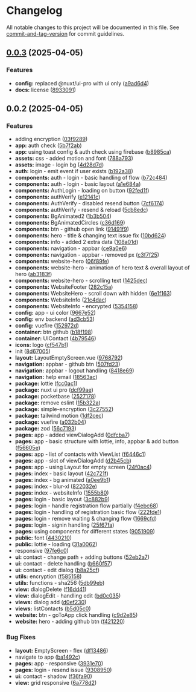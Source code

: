 # Changelog

All notable changes to this project will be documented in this file. See [commit-and-tag-version](https://github.com/absolute-version/commit-and-tag-version) for commit guidelines.

## [0.0.3](https://github.com/dawnimpulse/scroll-web/compare/v0.0.2...v0.0.3) (2025-04-05)


### Features

* **config:** replaced @nuxt/ui-pro with ui only ([a9ad6d4](https://github.com/dawnimpulse/scroll-web/commit/a9ad6d4a39b3ae81e4fb91a61eb227d6016cc763))
* **docs:** license ([8933091](https://github.com/dawnimpulse/scroll-web/commit/8933091cd5428e7687ad8036a9e7838ada54a978))

## 0.0.2 (2025-04-05)


### Features

* adding encryption ([03f9289](https://github.com/dawnimpulse/scroll-web/commit/03f9289bccc48a85b4cbc24d0f63faafe72a80ef))
* **app:** auth check ([5b7f2ab](https://github.com/dawnimpulse/scroll-web/commit/5b7f2ab6fc41f79a625ce7e63a620ff7f4154283))
* **app:** using toast config & auth check using firebase ([b8985ca](https://github.com/dawnimpulse/scroll-web/commit/b8985cacc8b41484958167e68ca8bc4b06cd556a))
* **assets:** css - added motion and font ([788a793](https://github.com/dawnimpulse/scroll-web/commit/788a793df33b7a53333c8e9196f5e5f4f6283c6b))
* **assets:** image - login bg ([4d28d7d](https://github.com/dawnimpulse/scroll-web/commit/4d28d7d959d6422c85fbf6d0e6df240361a6e488))
* **auth:** login - emit event if user exists ([b192a38](https://github.com/dawnimpulse/scroll-web/commit/b192a38d119f18e1a0122dc797806c934c6c2fb8))
* **components:** auth - login - basic handling of flow ([b72c484](https://github.com/dawnimpulse/scroll-web/commit/b72c484c745218de43db48b394ea5f6118443328))
* **components:** auth - login - basic layout ([a1e684a](https://github.com/dawnimpulse/scroll-web/commit/a1e684af907afc5d959b1ab52636d37dd2b2aa94))
* **components:** AuthLogin - loading on button ([92fed1f](https://github.com/dawnimpulse/scroll-web/commit/92fed1f17cbb736f422a3c71db345f7a58b9c8b4))
* **components:** authVerify ([e12141c](https://github.com/dawnimpulse/scroll-web/commit/e12141cd4ce1445a4a8c1641f125a859383029b0))
* **components:** AuthVerify - disabled resend button ([7cf6174](https://github.com/dawnimpulse/scroll-web/commit/7cf617406c15aa11489df799c6d9973be9c10740))
* **components:** authVerify - resend & reload ([5cb8edc](https://github.com/dawnimpulse/scroll-web/commit/5cb8edc6ee03fd26ceb375ebd3706977724aa494))
* **components:** BgAnimated2 ([1b3b504](https://github.com/dawnimpulse/scroll-web/commit/1b3b5042ad98d90181a895a2e4266e9716cda901))
* **components:** BgAnimatedCircles ([c36d169](https://github.com/dawnimpulse/scroll-web/commit/c36d1694e3ab9f8e778fb7b385aef6e185bae8c2))
* **components:** btn - github open link ([91491f9](https://github.com/dawnimpulse/scroll-web/commit/91491f9e1ece2d5b5e45f02aa71436f1f8c03c3d))
* **components:** hero - title & changing text issue fix ([10bd624](https://github.com/dawnimpulse/scroll-web/commit/10bd624163a724323067022241235028a59b3fd7))
* **components:** info - added 2 extra data ([108a01d](https://github.com/dawnimpulse/scroll-web/commit/108a01de12facc7cb552db6a8efff62cd2f541b8))
* **components:** navigation - appbar ([ce9a0e6](https://github.com/dawnimpulse/scroll-web/commit/ce9a0e665aaba713767d5cc2b44df70fe19bf67c))
* **components:** navigation - appbar - removed px ([c3f7f25](https://github.com/dawnimpulse/scroll-web/commit/c3f7f2501abc8f5430980f9f831c0af6f63f4796))
* **components:** website-hero ([06f89fe](https://github.com/dawnimpulse/scroll-web/commit/06f89fe59fe106209fa22575e7777d3c3b11dc76))
* **components:** website-hero - animation of hero text & overall layout of hero ([ab3183f](https://github.com/dawnimpulse/scroll-web/commit/ab3183f674ee647cdefd3cd5878f3167afe548a1))
* **components:** website-hero - scrolling text ([1425dec](https://github.com/dawnimpulse/scroll-web/commit/1425dece30aeafe127eb1a5e23778f56d03a26ac))
* **components:** WebsiteFooter ([282c15a](https://github.com/dawnimpulse/scroll-web/commit/282c15ad62be0a314c84a582154358eb423d4f8f))
* **components:** WebsiteHero - scroll down with hidden ([6e1f163](https://github.com/dawnimpulse/scroll-web/commit/6e1f16386cd7dfda0098ab6705feb6b02f35b653))
* **components:** WebsiteInfo ([21c4dac](https://github.com/dawnimpulse/scroll-web/commit/21c4dac88096a696a2958284d48f235452c88e10))
* **components:** WebsiteInfo - encrypted ([5354158](https://github.com/dawnimpulse/scroll-web/commit/5354158544d1980505883068cbe60e0a91f66a92))
* **config:** app - ui color ([9667e52](https://github.com/dawnimpulse/scroll-web/commit/9667e52680d3fd8381bc54ecba97f30048018bf5))
* **config:** env backend ([ad3cb53](https://github.com/dawnimpulse/scroll-web/commit/ad3cb536524e2567841337c8db1f3ee00485fbbb))
* **config:** vuefire ([152972d](https://github.com/dawnimpulse/scroll-web/commit/152972db7fb9cc1c32c38401ce0924ee840c811f))
* **container:** btn github ([b18f198](https://github.com/dawnimpulse/scroll-web/commit/b18f198e77df0bb13702ea0bedf36b86d4c3da52))
* **container:** UIContact ([4b79546](https://github.com/dawnimpulse/scroll-web/commit/4b79546f1c21ddf7df952e2ece9ba97993178d64))
* **icons:** logo ([cf547b1](https://github.com/dawnimpulse/scroll-web/commit/cf547b11abb36cfc67abda3f026f45c570bed5f6))
* init ([8d67005](https://github.com/dawnimpulse/scroll-web/commit/8d670058ecf94bb21893cba08ed223012f122b2d))
* **layout:** LayoutEmptyScreen.vue ([9768792](https://github.com/dawnimpulse/scroll-web/commit/9768792d30c5dc67da28101e878179d624993c08))
* **navigation:** appbar - github btn ([507fd23](https://github.com/dawnimpulse/scroll-web/commit/507fd23d3aa09131bde7c61dee5170b527b36672))
* **navigation:** appbar - logout handling ([8418e69](https://github.com/dawnimpulse/scroll-web/commit/8418e69f2dc69dbbda5349e9f632edb477e213aa))
* **navigation:** help email ([18563ac](https://github.com/dawnimpulse/scroll-web/commit/18563ac8f7c5409e2e6b8969c2276a4d9be3ab66))
* **package:** lottie ([fcc0ac1](https://github.com/dawnimpulse/scroll-web/commit/fcc0ac1aab1f49ec5cd77174c6eea0ac09811f3b))
* **package:** nuxt ui pro ([dcf99ae](https://github.com/dawnimpulse/scroll-web/commit/dcf99aee968cbd0bbebbf626f7122d71f1e38336))
* **package:** pocketbase ([2527178](https://github.com/dawnimpulse/scroll-web/commit/25271782ba4105cf4e8a1742edca9d05d9fd0609))
* **package:** remove eslint ([15b322a](https://github.com/dawnimpulse/scroll-web/commit/15b322a268e0ba46a6029016daa1bc8fb420cc6f))
* **package:** simple-encryption ([3c27552](https://github.com/dawnimpulse/scroll-web/commit/3c275525727a38c73fcdf14ceb85e5bb68c9caaf))
* **package:** tailwind motion ([1df2cec](https://github.com/dawnimpulse/scroll-web/commit/1df2cec04c172e98dd4b598f68871ee1281e118b))
* **package:** vuefire ([a032b04](https://github.com/dawnimpulse/scroll-web/commit/a032b04d09826b0e25ed368d0da7762832b40d97))
* **package:** zod ([56c7193](https://github.com/dawnimpulse/scroll-web/commit/56c7193f9c3f1fca5c6d3d149cd59488ce637dc0))
* **pages:** app - added viewDialogAdd ([0dfcba7](https://github.com/dawnimpulse/scroll-web/commit/0dfcba7ba41095d5311b619eeaece9b08a7a8ef3))
* **pages:** app - basic structure with lottie, info, appbar & add button ([f56605e](https://github.com/dawnimpulse/scroll-web/commit/f56605eb504f75f1e231b0f1afc7c51e94c39359))
* **pages:** app - list of contacts with ViewList ([f6446c1](https://github.com/dawnimpulse/scroll-web/commit/f6446c1ad97d1380e4a6b7203ccbc44c44dd72c1))
* **pages:** app - slot of viewDialogAdd ([d2b45cb](https://github.com/dawnimpulse/scroll-web/commit/d2b45cbe63302a9ddff9e28f67cc69f66d08a5b9))
* **pages:** app - using Layout for empty screen ([24f0ac4](https://github.com/dawnimpulse/scroll-web/commit/24f0ac434d4338b15cc2fb711e361845fda008b6))
* **pages:** index - basic layout ([42c721f](https://github.com/dawnimpulse/scroll-web/commit/42c721f50c541cfa62a99aa0646f30cb34c81f47))
* **pages:** index - bg animated ([a0ee9b1](https://github.com/dawnimpulse/scroll-web/commit/a0ee9b1ea316ae11dbc377dcb24bca8cc2712246))
* **pages:** index - blur-xl ([822032e](https://github.com/dawnimpulse/scroll-web/commit/822032ecd977022d4adf6d9fe1e3038d338f6c7d))
* **pages:** index - websiteInfo ([1555b80](https://github.com/dawnimpulse/scroll-web/commit/1555b8054502e018d1291b7e200994077ce3ed5d))
* **pages:** login - basic layout ([3c882b9](https://github.com/dawnimpulse/scroll-web/commit/3c882b93468a7c48040038ee567dcf1418591b49))
* **pages:** login - handle registration flow partially ([f4ebc68](https://github.com/dawnimpulse/scroll-web/commit/f4ebc6812295722a61ac3628392fc19753ef24e1))
* **pages:** login - handling of registration basic flow ([222fde1](https://github.com/dawnimpulse/scroll-web/commit/222fde10ccb7facc8df430d557b1f6e1bd94ea2e))
* **pages:** login - remove waiting & changing flow ([1669cfd](https://github.com/dawnimpulse/scroll-web/commit/1669cfda4a06d92fb4ae699b317794088783bcc0))
* **pages:** login - signin handling ([25f67fa](https://github.com/dawnimpulse/scroll-web/commit/25f67fab45ddef1f35502ca6314435ed30f23c60))
* **pages:** using components for different states ([9051909](https://github.com/dawnimpulse/scroll-web/commit/9051909c2bf4f700b9f2783f89cd241b9bb2598a))
* **public:** font ([4430210](https://github.com/dawnimpulse/scroll-web/commit/4430210dd91691a2fb439dcd596368d40223f6a2))
* **public:** lottie - loading ([31a0062](https://github.com/dawnimpulse/scroll-web/commit/31a00620d1a26a3e59897b34eab3638ba7937298))
* responsive ([97fe6c0](https://github.com/dawnimpulse/scroll-web/commit/97fe6c03c1c922a1b8b111ac8862e00cb809206d))
* **ui:** contact - change path + adding buttons ([52eb2a7](https://github.com/dawnimpulse/scroll-web/commit/52eb2a7cd60f9bbfd1a0df5a84e15e4e5a6b71a0))
* **ui:** contact - delete handling ([b660f57](https://github.com/dawnimpulse/scroll-web/commit/b660f5781340923e2e406935677e5b96e9ce4bf8))
* **ui:** contact - edit dialog ([b8a25cf](https://github.com/dawnimpulse/scroll-web/commit/b8a25cf6db710cdde5e7f825f7af81737e44cd56))
* **utils:** encryption ([f585158](https://github.com/dawnimpulse/scroll-web/commit/f5851586d6642cc6fa940d226130f1f3d94bc96a))
* **utils:** functions - sha256 ([5db99eb](https://github.com/dawnimpulse/scroll-web/commit/5db99eb9468d45d377b54acac327844ada01b5b1))
* **view:** dialogDelete ([f16dd41](https://github.com/dawnimpulse/scroll-web/commit/f16dd415135ef474dc6840758e39b24a7d9032de))
* **view:** dialogEdit - handling edit ([bd0c035](https://github.com/dawnimpulse/scroll-web/commit/bd0c035bf5480aff7740e7863acaa44fb0f8f6a1))
* **views:** dialog add ([d0ef230](https://github.com/dawnimpulse/scroll-web/commit/d0ef23017fc1af9a069646f21c2bf2ce2f44b5a7))
* **views:** listContacts ([b5d05c0](https://github.com/dawnimpulse/scroll-web/commit/b5d05c0bdd7790c03fa07d2fd9a7b58cfb97da7a))
* **website:** btn - goToApp click handling ([c9d2e85](https://github.com/dawnimpulse/scroll-web/commit/c9d2e856369522bda0937e6923c90881ea566f9d))
* **website:** hero - adding github btn ([f421220](https://github.com/dawnimpulse/scroll-web/commit/f42122072a7a4f1eda69713d54f167948f6d45b6))


### Bug Fixes

* **layout:** EmptyScreen - flex ([df13486](https://github.com/dawnimpulse/scroll-web/commit/df13486aa381041eaa12b8845867b4359b683841))
* navigate to app ([ba1492c](https://github.com/dawnimpulse/scroll-web/commit/ba1492c61dc2a777d8f6844cada5642d18b03091))
* **pages:** app - responsive ([3931e70](https://github.com/dawnimpulse/scroll-web/commit/3931e7082c050aa75d511b8543d361ed0f079c8b))
* **pages:** login - resend issue ([9308950](https://github.com/dawnimpulse/scroll-web/commit/9308950957a1c1e9ef7c59c90dec97943ab6d80b))
* **ui:** contact - shadow ([f36fa90](https://github.com/dawnimpulse/scroll-web/commit/f36fa90a87e87b1a2374cc28facf274f55990c91))
* **view:** grid responsive ([6a778d2](https://github.com/dawnimpulse/scroll-web/commit/6a778d2a6186db39693db7d1afa4eb5ae3751909))
